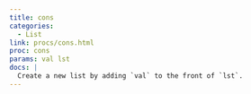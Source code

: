 ```yaml
---
title: cons
categories: 
  - List
link: procs/cons.html
proc: cons
params: val lst
docs: |
  Create a new list by adding `val` to the front of `lst`.
---
```

